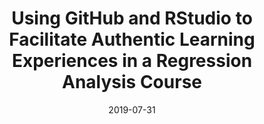 ---
# Documentation: https://sourcethemes.com/academic/docs/managing-content/

title: "Using GitHub and RStudio to Facilitate Authentic Learning Experiences in a Regression Analysis Course"
event: "JSM"
event_url: https://ww2.amstat.org/meetings/jsm/2019/
location: Denver, CO 

# Talk start and end times.
#   End time can optionally be hidden by prefixing the line with `#`.
date: "2019-07-31"
date_end: 
all_day: "2019-07-31"

# Schedule page publish date (NOT talk date).
publishDate: 

authors: []
tags: []

# Is this a featured talk? (true/false)
featured: false

# Featured image
# To use, add an image named `featured.jpg/png` to your page's folder. 
# Focal points: Smart, Center, TopLeft, Top, TopRight, Left, Right, BottomLeft, Bottom, BottomRight.
image:
  caption: ""
  focal_point: ""
  preview_only: false

# Custom links (optional).
#   Uncomment and edit lines below to show custom links.
# links:
# - name: Follow
#   url: https://twitter.com
#   icon_pack: fab
#   icon: twitter

# Optional filename of your slides within your talk's folder or a URL.
url_slides: https://github.com/matackett/talks/blob/master/presentations/jsm2019-gh-rstudio-regression.pdf
url_code:
url_pdf:
url_video:
---